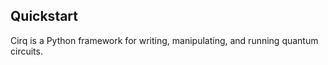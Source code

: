 ## Quickstart

Cirq is a Python framework for writing, manipulating, and running quantum circuits.


